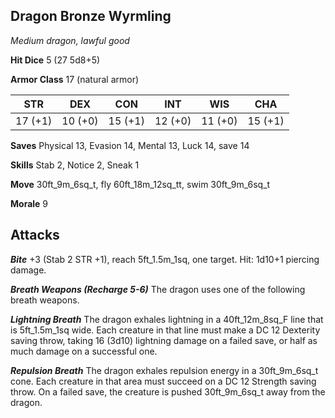 ## Dragon Bronze Wyrmling

*Medium dragon, lawful good*

**Hit Dice** 5 (27 5d8+5)

**Armor Class** 17 (natural armor)

| STR     | DEX     | CON     | INT     | WIS     | CHA     |
|---------|---------|---------|---------|---------|---------|
| 17 (+1) | 10 (+0) | 15 (+1) | 12 (+0) | 11 (+0) | 15 (+1) |

**Saves** Physical 13, Evasion 14, Mental 13, Luck 14, save 14

**Skills** Stab 2, Notice 2, Sneak 1

**Move** 30ft\_9m\_6sq\_t, fly 60ft\_18m\_12sq\_tt, swim 30ft\_9m\_6sq\_t

**Morale** 9

## Attacks

***Bite*** +3 (Stab 2 STR +1), reach 5ft\_1.5m\_1sq, one target. Hit: 1d10+1 piercing damage.

***Breath Weapons (Recharge 5-6)*** The dragon uses one of the following breath weapons.

***Lightning Breath*** The dragon exhales lightning in a 40ft\_12m\_8sq\_F line that is 5ft\_1.5m\_1sq wide. Each creature in that line must make a DC 12 Dexterity saving throw, taking 16 (3d10) lightning damage on a failed save, or half as much damage on a successful one.

***Repulsion Breath*** The dragon exhales repulsion energy in a 30ft\_9m\_6sq\_t cone. Each creature in that area must succeed on a DC 12 Strength saving throw. On a failed save, the creature is pushed 30ft\_9m\_6sq\_t away from the dragon.

